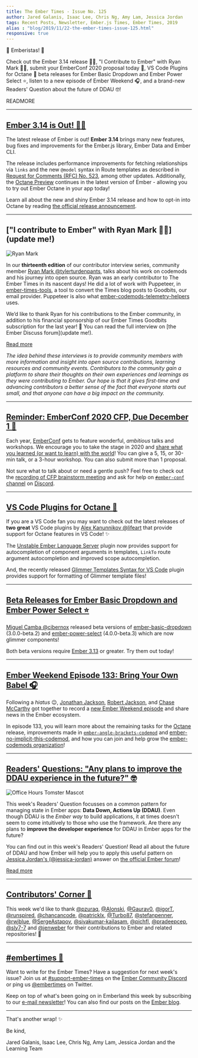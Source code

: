 ```yaml
---
title: The Ember Times - Issue No. 125
author: Jared Galanis, Isaac Lee, Chris Ng, Amy Lam, Jessica Jordan
tags: Recent Posts, Newsletter, Ember.js Times, Ember Times, 2019
alias : "blog/2019/11/22-the-ember-times-issue-125.html"
responsive: true
---
```


👋 Emberistas! 🐹

Check out the Ember 3.14 release 🐹✨,
"I Contribute to Ember" with Ryan Mark 👨‍💻,
submit your EmberConf 2020 proposal today 🎤,
VS Code Plugins for Octane 🤖
beta releases for Ember Basic Dropdown and Ember Power Select ⭐,
listen to a new episode of Ember Weekend 🎧,
and a brand-new Readers' Question about the future of DDAU 🤓!

READMORE

---

## [Ember 3.14 is Out! 🐹✨](https://blog.emberjs.com/2019/11/18/ember-3-14-released.html)

The latest release of Ember is out! **Ember 3.14** brings many new features, bug fixes and improvements for the Ember.js library, Ember Data and Ember CLI.

The release includes performance improvements for fetching relationships via `links` and the new `@model` syntax in Route templates as described in [Request for Comments (RFC) No. 523](https://emberjs.github.io/rfcs/0523-model-argument-for-route-templates.html), among other updates. Additionally, the [Octane Preview](https://emberjs.com/editions/octane/) continues in the latest version of Ember - allowing you to try out Ember Octane in your app today!

Learn all about the new and shiny Ember 3.14 release and how to opt-in into Octane by reading [the official release announcement](https://blog.emberjs.com/2019/11/18/ember-3-14-released.html).

---

## ["I contribute to Ember" with Ryan Mark 👨‍💻](update me!)

<div class="float-right padded portrait-frame">
  <img alt="Ryan Mark" title="Ryan Mark - Contributor to Ember" src="/images/blog/emberjstimes/ryan_mark.jpeg" />
</div>

In our **thirteenth edition** of our contributor interview series, community member [Ryan Mark @tylerturdenpants](https://github.com/tylerturdenpants), talks about his work on codemods and his journey into open source. Ryan was an early contributor to The Ember Times in its nascent days! He did a lot of work with Puppeteer, in [ember-times-tools](https://github.com/ember-learn/ember-times-tools), a tool to convert the Times blog posts to Goodbits, our email provider. Puppeteer is also what [ember-codemods-telemetry-helpers](https://github.com/ember-codemods/ember-codemods-telemetry-helpers) uses. 

We’d like to thank Ryan for his contributions to the Ember community, in addition to his financial sponsorship of our Ember Times Goodbits subscription for the last year! 👏 You can read the full interview on [the Ember Discuss forum](update me!).

<a class="ember-button ember-button--centered" href="update me!">Read more</a>

<p style="font-style: italic;">The idea behind these interviews is to provide community members with more information and insight into open source contributions, learning resources and community events. Contributors to the community gain a platform to share their thoughts on their own experiences and learnings as they were contributing to Ember. Our hope is that it gives first-time and advancing contributors a better sense of the fact that everyone starts out small, and that anyone can have a big impact on the community.</p>

---

## [Reminder: EmberConf 2020 CFP, Due December 1 🎤](https://cfp.emberconf.com/events/emberconf-2020/)

Each year, [EmberConf](https://emberconf.com/) gets to feature wonderful, *ambitious* talks and workshops. We encourage you to take the stage in 2020 and [share what you learned (or want to learn) with the world](https://cfp.emberconf.com/events/emberconf-2020/)! You can give a 5, 15, or 30-min talk, or a 3-hour workshop. You can also submit more than 1 proposal.

Not sure what to talk about or need a gentle push? Feel free to check out the [recording of CFP brainstorm meeting](https://emberconf.com/#/cfp-brainstorm) and ask for help on [`#ember-conf` channel](https://discordapp.com/channels/480462759797063690/480502413917421570) on [Discord](https://discordapp.com/invite/emberjs).

---

## [VS Code Plugins for Octane 🤖](https://marketplace.visualstudio.com/items?itemName=lifeart.vscode-ember-unstable)

If you are a VS Code fan you may want to check out the latest releases of **two great** VS Code plugins by [Alex Kanunnikov @lifeart](https://github.com/lifeart) that provide support for Octane features in VS Code! ✨

The [Unstable Ember Language Server](https://marketplace.visualstudio.com/items?itemName=lifeart.vscode-ember-unstable) plugin now provides support for autocompletion of component arguments in templates, `LinkTo` route argument autocompletion and improved scope autocompletion.

And, the recently released [Glimmer Templates Syntax for VS Code](https://marketplace.visualstudio.com/items?itemName=lifeart.vscode-glimmer-syntax) plugin provides support for formatting of Glimmer template files!

---

## [Beta Releases for Ember Basic Dropdown and Ember Power Select ⭐](https://twitter.com/MiguelCamba/status/1196520042948628480)

[Miguel Camba @cibernox](https://github.com/cibernox) released beta versions of [ember-basic-dropdown](https://github.com/cibernox/ember-basic-dropdown) (3.0.0-beta.2) and [ember-power-select](https://github.com/cibernox/ember-power-select) (4.0.0-beta.3) which are now glimmer components!

Both beta versions require [Ember 3.13](https://blog.emberjs.com/2019/09/25/ember-3-13-released.html) or greater. Try them out today!

---

## [Ember Weekend Episode 133: Bring Your Own Babel 🎧](https://emberweekend.com/episodes/bring-your-own-babel/)

Following a *hiatus* 😉, [Jonathan Jackson](https://twitter.com/rondale_sc), [Robert Jackson](https://twitter.com/rwjblue), and [Chase McCarthy](https://twitter.com/code0100fun) got together to record a [new Ember Weekend episode](https://emberweekend.com/episodes/bring-your-own-babel/) and share news in the Ember ecosystem.

In episode 133, you will learn more about the remaining tasks for the [Octane](https://emberjs.com/editions/octane) release, improvements made in [`ember-angle-brackets-codemod`](https://github.com/ember-codemods/ember-angle-brackets-codemod) and [ember-no-implicit-this-codemod](https://github.com/ember-codemods/ember-no-implicit-this-codemod), and how you can join and help grow the [ember-codemods organization](https://github.com/ember-codemods)!

---

## [Readers' Questions: "Any plans to improve the DDAU experience in the future?" 🤓](https://discuss.emberjs.com/t/readers-questions-are-there-plans-to-improve-the-experience-for-using-data-down-actions-up-in-the-future/17239)

<div class="blog-row">
  <img class="float-right small transparent padded" alt="Office Hours Tomster Mascot" title="Readers' Questions" src="/images/tomsters/officehours.png" />

  <p>This week's Readers' Question focusses on a common pattern for managing state in Ember apps: <strong>Data Down, Actions Up (DDAU)</strong>. Even though DDAU is the <i>Ember way</i> to build applications, it at times doesn't seem to come intuitively to those who use the framework. Are there any plans to <strong>improve the developer experience</strong> for DDAU in Ember apps for the future?</p>

  <p>You can find out in this week's Readers' Question! Read all about the future of DDAU and how Ember will help you to apply this useful pattern on <a href="https://github.com/jessica-jordan" target="jj">Jessica Jordan's (@jessica-jordan)</a> answer on <a href="https://discuss.emberjs.com/t/readers-questions-are-there-plans-to-improve-the-experience-for-using-data-down-actions-up-in-the-future/17239" target="discuss">the official Ember forum</a>!</p>

  <p><a class="ember-button ember-button--centered" href="https://discuss.emberjs.com/t/readers-questions-are-there-plans-to-improve-the-experience-for-using-data-down-actions-up-in-the-future/17239">Read more</a></p>
</div>

---

## [Contributors' Corner 👏](https://guides.emberjs.com/release/contributing/repositories/)

<p>This week we'd like to thank <a href="https://github.com/pzuraq" target="gh-user">@pzuraq</a>, <a href="https://github.com/Alonski" target="gh-user">@Alonski</a>, <a href="https://github.com/Gaurav0" target="gh-user">@Gaurav0</a>, <a href="https://github.com/igorT" target="gh-user">@igorT</a>, <a href="https://github.com/runspired" target="gh-user">@runspired</a>, <a href="https://github.com/chancancode" target="gh-user">@chancancode</a>, <a href="https://github.com/patricklx" target="gh-user">@patricklx</a>, <a href="https://github.com/Turbo87" target="gh-user">@Turbo87</a>, <a href="https://github.com/stefanpenner" target="gh-user">@stefanpenner</a>, <a href="https://github.com/rwjblue" target="gh-user">@rwjblue</a>, <a href="https://github.com/SergeAstapov" target="gh-user">@SergeAstapov</a>, <a href="https://github.com/sivakumar-kailasam" target="gh-user">@sivakumar-kailasam</a>, <a href="https://github.com/pichfl" target="gh-user">@pichfl</a>, <a href="https://github.com/pradeepcep" target="gh-user">@pradeepcep</a>, <a href="https://github.com/sly7-7" target="gh-user">@sly7-7</a> and <a href="https://github.com/jenweber" target="gh-user">@jenweber</a> for their contributions to Ember and related repositories! 💖</p>

---

## [#embertimes 📰](https://blog.emberjs.com/tags/newsletter.html)

Want to write for the Ember Times? Have a suggestion for next week's issue? Join us at [#support-ember-times](https://discordapp.com/channels/480462759797063690/485450546887786506) on the [Ember Community Discord](https://discordapp.com/invite/zT3asNS) or ping us [@embertimes](https://twitter.com/embertimes) on Twitter.

Keep on top of what's been going on in Emberland this week by subscribing to our [e-mail newsletter](https://the-emberjs-times.ongoodbits.com/)! You can also find our posts on the [Ember blog](https://emberjs.com/blog/tags/newsletter.html).

---

That's another wrap! ✨

Be kind,

Jared Galanis, Isaac Lee, Chris Ng, Amy Lam, Jessica Jordan and the Learning Team
